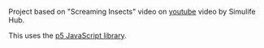 Project based on "Screaming Insects" video on <a href="https://www.youtube.com/watch?v=Yu7sF9rcVJY">youtube</a> video by Simulife Hub.

This uses the <a href="https://p5js.org/">p5 JavaScript library</a>.